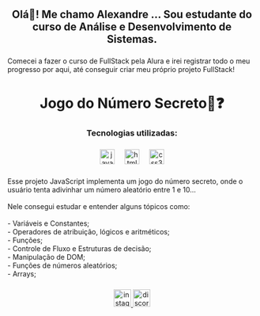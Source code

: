 <h2 align="center">Olá👋! Me chamo Alexandre ... Sou estudante do curso de Análise e Desenvolvimento de Sistemas.</h2>

###

<p align="left">Comecei a fazer o curso de FullStack pela Alura e irei registrar todo o meu progresso por aqui, até conseguir criar meu próprio projeto FullStack!</p>

###

<h1 align="center">Jogo do Número Secreto🔢❓</h1>

###

<h3 align="center">Tecnologias utilizadas:</h3>

###

<div align="center">
  <img src="https://cdn.jsdelivr.net/gh/devicons/devicon/icons/javascript/javascript-original.svg" height="30" alt="javascript logo"  />
  <img width="12" />
  <img src="https://cdn.jsdelivr.net/gh/devicons/devicon/icons/html5/html5-original.svg" height="30" alt="html5 logo"  />
  <img width="12" />
  <img src="https://cdn.jsdelivr.net/gh/devicons/devicon/icons/css3/css3-original.svg" height="30" alt="css3 logo"  />
</div>

###

<p align="left">Esse projeto JavaScript implementa um jogo do número secreto, onde o usuário tenta adivinhar um número aleatório entre 1 e 10...<br><br>Nele consegui estudar e entender alguns tópicos como: <br><br>- Variáveis e Constantes;<br>- Operadores de atribuição, lógicos e aritméticos;<br>- Funções;<br>- Controle de Fluxo e Estruturas de decisão;<br>- Manipulação de DOM;<br>- Funções de números aleatórios;<br>- Arrays;</p>

###

<div align="center">
  <a href="https://www.instagram.com/_paschoale/" target="_blank">
    <img src="https://img.shields.io/static/v1?message=Instagram&logo=instagram&label=&color=E4405F&logoColor=white&labelColor=&style=for-the-badge" height="35" alt="instagram logo"  />
  </a>
  <a href="alexandrepaschoal" target="_blank">
    <img src="https://img.shields.io/static/v1?message=Discord&logo=discord&label=&color=7289DA&logoColor=white&labelColor=&style=for-the-badge" height="35" alt="discord logo"  />
  </a>
</div>

###
